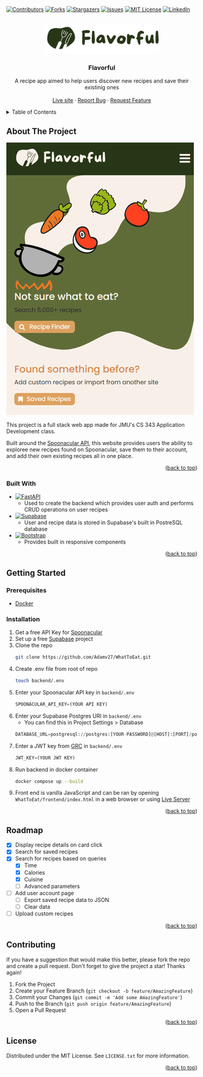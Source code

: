 <a name="readme-top"></a>

<!-- PROJECT SHIELDS -->
[![Contributors][contributors-shield]][contributors-url]
[![Forks][forks-shield]][forks-url]
[![Stargazers][stars-shield]][stars-url]
[![Issues][issues-shield]][issues-url]
[![MIT License][license-shield]][license-url]
[![LinkedIn][linkedin-shield]][linkedin-url]

<!-- PROJECT LOGO -->
<br />
<div align="center">
  <a href="https://github.com/othneildrew/Best-README-Template">
    <img src="frontend/images/flavorful-green.svg" alt="Logo" width="300">
  </a>

  <h3 align="center">Flavorful</h3>

  <p align="center">
    A recipe app aimed to help users discover new recipes and save their existinig ones
    <br />
    <br />
    <a href="https://recipes.adamvinch.com">Live site</a>
    ·
    <a href="https://github.com/adamv27/WhatToEat/issues">Report Bug</a>
    ·
    <a href="https://github.com/adamv27/WhatToEat/issues">Request Feature</a>
  </p>
</div>



<!-- TABLE OF CONTENTS -->
<details>
  <summary>Table of Contents</summary>
  <ol>
    <li>
      <a href="#about-the-project">About The Project</a>
      <ul>
        <li><a href="#built-with">Built With</a></li>
      </ul>
    </li>
    <li>
      <a href="#getting-started">Getting Started</a>
      <ul>
        <li><a href="#prerequisites">Prerequisites</a></li>
        <li><a href="#installation">Installation</a></li>
      </ul>
    </li>
    <li><a href="#roadmap">Roadmap</a></li>
    <li><a href="#contributing">Contributing</a></li>
    <li><a href="#license">License</a></li>
  </ol>
</details>


<!-- ABOUT THE PROJECT -->
## About The Project

[![Flavorful Screen Shot][product-screenshot]](https://github.com/Adamv27/WhatToEat/blob/main/frontend/)

This project is a full stack web app made for JMU's CS 343 Application Development class. 

Built around the [Spoonacular API](https://spoonacular.com/food-api/docs), this website provides users the ability to
exploree new recipes found on Spoonacular, save them to their account, and add their own existing recipes all in one place.

<p align="right">(<a href="#readme-top">back to top</a>)</p>



### Built With
* [![FastAPI][FastAPI.com]][FastAPI-url]
  - Used to create the backend which provides user auth and performs CRUD operations on user recipes
* [![Supabase][Supabase.com]][Supabase-url]
  - User and recipe data is stored in Supabase's built in PostreSQL database 
* [![Bootstrap][Bootstrap.com]][Bootstrap-url]
  - Provides built in responsive components

<p align="right">(<a href="#readme-top">back to top</a>)</p>



<!-- GETTING STARTED -->
## Getting Started

### Prerequisites

* [Docker](https://docs.docker.com/engine/install/)

### Installation

1. Get a free API Key for [Spoonacular](https://spoonacular.com/food-api/)
2. Set up a free [Supabase](https://supabase.com) project
3. Clone the repo
   ```sh
   git clone https://github.com/Adamv27/WhatToEat.git
   ```  
4. Create .env file from root of repo
   ```sh
   touch backend/.env
   ```
5. Enter your Spoonacular API key in `backend/.env`
   ```py
   SPOONACULAR_API_KEY=(YOUR API KEY)
   ```
6. Enter your Supabase Postgres URI in `backend/.env`
   - You can find this in Project Settings > Database
   ```py
   DATABASE_URL=postgresql://postgres:[YOUR-PASSWORD]@[HOST]:[PORT]/postgres
7. Enter a JWT key from [GRC](https://www.grc.com/passwords.htm) in `backend/.env`
   ```py
   JWT_KEY=(YOUR JWT KEY)
   ```
8. Run backend in docker container
   ```sh
   docker compose up --build
   ```
9. Front end is vanilla JavaScript and can be ran by opening `WhatToEat/frontend/index.html` in a web browser
    or using [Live Server](https://www.npmjs.com/package/live-server)
   
<p align="right">(<a href="#readme-top">back to top</a>)</p>


<!-- ROADMAP -->
## Roadmap

- [x] Display recipe details on card click
- [x] Search for saved recipes 
- [x] Search for recipes based on queries
    - [X] Time
    - [X] Calories
    - [X] Cuisine
    - [ ] Advanced parameters
- [ ] Add user account page
    - [ ] Export saved recipe data to JSON
    - [ ] Clear data
- [ ] Upload custom recipes

<p align="right">(<a href="#readme-top">back to top</a>)</p>



<!-- CONTRIBUTING -->
## Contributing

If you have a suggestion that would make this better, please fork the repo and create a pull request.
Don't forget to give the project a star! Thanks again!

1. Fork the Project
2. Create your Feature Branch (`git checkout -b feature/AmazingFeature`)
3. Commit your Changes (`git commit -m 'Add some AmazingFeature'`)
4. Push to the Branch (`git push origin feature/AmazingFeature`)
5. Open a Pull Request

<p align="right">(<a href="#readme-top">back to top</a>)</p>


<!-- LICENSE -->
## License

Distributed under the MIT License. See `LICENSE.txt` for more information.

<p align="right">(<a href="#readme-top">back to top</a>)</p>



<!-- MARKDOWN LINKS & IMAGES -->
[contributors-shield]: https://img.shields.io/github/contributors/Adamv27/WhatToEat.svg?style=for-the-badge
[contributors-url]: https://github.com/Adamv27/WhatToEat/graphs/contributors
[forks-shield]: https://img.shields.io/github/forks/Adamv27/WhatToEat.svg?style=for-the-badge
[forks-url]: https://github.com/Adamv27/WhatToEat/network/members
[stars-shield]: https://img.shields.io/github/stars/Adamv27/WhatToEat.svg?style=for-the-badge
[stars-url]: https://github.com/Adamv27/WhatToEat/stargazers
[issues-shield]: https://img.shields.io/github/issues/Adamv27/WhatToEat.svg?style=for-the-badge
[issues-url]: https://github.com/Adamv27/WhatToEat/issues
[license-shield]: https://img.shields.io/github/license/Adamv27/WhatToEat.svg?style=for-the-badge
[license-url]: https://github.com/Adamv27/WhatToEat/blob/main/LICENSE.txt
[linkedin-shield]: https://img.shields.io/badge/-LinkedIn-black.svg?style=for-the-badge&logo=linkedin&colorB=555
[linkedin-url]: https://linkedin.com/in/adam-vinch
[product-screenshot]: frontend/images/mobile-view.png

[FastAPI.com]: https://img.shields.io/badge/FastAPI-grey?style=for-the-badge&logo=fastapi
[FastAPI-url]: https://fastapi.tiangolo.com/
[Supabase.com]: https://img.shields.io/badge/Supabase-grey?style=for-the-badge&logo=supabase
[Supabase-url]: https://supabase.com/
[Bootstrap.com]: https://img.shields.io/badge/Bootstrap-grey?style=for-the-badge&logo=bootstrap
[Bootstrap-url]: https://getbootstrap.com
